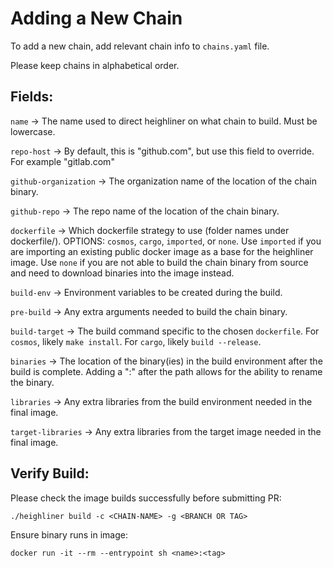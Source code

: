 # Adding a New Chain

To add a new chain, add relevant chain info to `chains.yaml` file.

Please keep chains in alphabetical order.


## Fields:

`name` -> The name used to direct heighliner on what chain to build. Must be lowercase.

`repo-host` -> By default, this is "github.com", but use this field to override. For example "gitlab.com"

`github-organization` -> The organization name of the location of the chain binary.

`github-repo` -> The repo name of the location of the chain binary.

`dockerfile` -> Which dockerfile strategy to use (folder names under dockerfile/). OPTIONS: `cosmos`, `cargo`, `imported`, or `none`. Use `imported` if you are importing an existing public docker image as a base for the heighliner image. Use `none` if you are not able to build the chain binary from source and need to download binaries into the image instead.

`build-env` -> Environment variables to be created during the build.

`pre-build` -> Any extra arguments needed to build the chain binary. 

`build-target` -> The build command specific to the chosen `dockerfile`. For `cosmos`, likely `make install`. For `cargo`, likely `build --release`.

`binaries` -> The location of the binary(ies) in the build environment after the build is complete. Adding a ":" after the path allows for the ability to rename the binary.

`libraries` -> Any extra libraries from the build environment needed in the final image.

`target-libraries` -> Any extra libraries from the target image needed in the final image.


## Verify Build:


Please check the image builds successfully before submitting PR:

`./heighliner build -c <CHAIN-NAME> -g <BRANCH OR TAG>`

Ensure binary runs in image:

`docker run -it --rm --entrypoint sh <name>:<tag>`